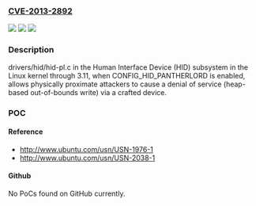 ### [CVE-2013-2892](https://cve.mitre.org/cgi-bin/cvename.cgi?name=CVE-2013-2892)
![](https://img.shields.io/static/v1?label=Product&message=n%2Fa&color=blue)
![](https://img.shields.io/static/v1?label=Version&message=n%2Fa&color=blue)
![](https://img.shields.io/static/v1?label=Vulnerability&message=n%2Fa&color=brighgreen)

### Description

drivers/hid/hid-pl.c in the Human Interface Device (HID) subsystem in the Linux kernel through 3.11, when CONFIG_HID_PANTHERLORD is enabled, allows physically proximate attackers to cause a denial of service (heap-based out-of-bounds write) via a crafted device.

### POC

#### Reference
- http://www.ubuntu.com/usn/USN-1976-1
- http://www.ubuntu.com/usn/USN-2038-1

#### Github
No PoCs found on GitHub currently.

